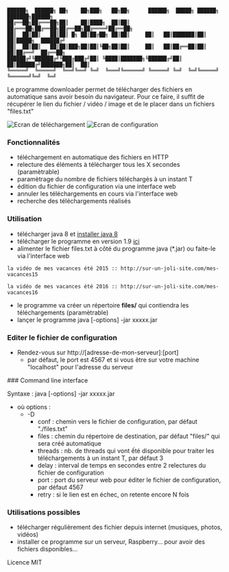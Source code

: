 ```rawtext
██████╗  ██████╗ ██╗    ██╗███╗   ██╗██╗      ██████╗  █████╗ ██████╗ ███████╗██████╗ 
██╔══██╗██╔═══██╗██║    ██║████╗  ██║██║     ██╔═══██╗██╔══██╗██╔══██╗██╔════╝██╔══██╗
██║  ██║██║   ██║██║ █╗ ██║██╔██╗ ██║██║     ██║   ██║███████║██║  ██║█████╗  ██████╔╝
██║  ██║██║   ██║██║███╗██║██║╚██╗██║██║     ██║   ██║██╔══██║██║  ██║██╔══╝  ██╔══██╗
██████╔╝╚██████╔╝╚███╔███╔╝██║ ╚████║███████╗╚██████╔╝██║  ██║██████╔╝███████╗██║  ██║
╚═════╝  ╚═════╝  ╚══╝╚══╝ ╚═╝  ╚═══╝╚══════╝ ╚═════╝ ╚═╝  ╚═╝╚═════╝ ╚══════╝╚═╝  ╚═╝
```

Le programme downloader permet de télécharger des fichiers en automatique sans avoir besoin du navigateur.
Pour ce faire, il suffit de récupérer le lien du fichier / vidéo / image et de le placer dans un fichiers "files.txt"


![Ecran de téléchargement](http://res.cloudinary.com/dyuwlqafx/image/upload/v1478425598/Capture_d_%C3%A9cran_-_06112016_-_10_45_21_y374ra.png)
![Ecran de configuration](http://res.cloudinary.com/dyuwlqafx/image/upload/v1478425599/Capture_d_%C3%A9cran_-_06112016_-_10_45_48_dwj55a.png)

### Fonctionnalités
* téléchargement en automatique des fichiers en HTTP
* relecture des éléments à télécharger tous les X secondes (paramètrable)
* paramètrage du nombre de fichiers téléchargés à un instant T
* édition du fichier de configuration via une interface web
* annuler les téléchargements en cours via l'interface web
* recherche des téléchargements réalisés

### Utilisation
* télécharger java 8 et [installer java 8](http://www.java.com/fr/download/)
* télécharger le programme  en version 1.9 [ici](https://drive.google.com/open?id=0B3RZ6sP4kUBAdE5NU1pKMnU3ZzQ)
* alimenter le fichier files.txt à côté du programme java (*.jar) ou faite-le via l'interface web

```text
la vidéo de mes vacances été 2015 :: http://sur-un-joli-site.com/mes-vacances15

la vidéo de mes vacances été 2016 :: http://sur-un-joli-site.com/mes-vacances16
```
* le programme va créer un répertoire **files/** qui contiendra les téléchargements (paramètrable)
* lançer le programme java [-options] -jar xxxxx.jar

### Editer le fichier de configuration
* Rendez-vous sur http://[adresse-de-mon-serveur]:[port]
    * par défaut, le port est 4567 et si vous être sur votre machine "localhost" pour l'adresse du serveur

### Command line interface

Syntaxe : java [-options] -jar xxxxx.jar

* où options :
    * -D
        * conf : chemin vers le fichier de configuration, par défaut "./files.txt"
        * files : chemin du répertoire de destination, par défaut "files/" qui sera créé automatique
        * threads : nb. de threads qui vont ếté disponible pour traiter les téléchargements à un instant T, par défaut 3
        * delay : interval de temps en secondes entre 2 relectures du fichier de configuration
        * port : port du serveur web pour éditer le fichier de configuration, par défaut 4567
        * retry : si le lien est en échec, on retente encore N fois

### Utilisations possibles
* télécharger régulièrement des fichier depuis internet (musiques, photos, vidéos)
* installer ce programme sur un serveur, Raspberry... pour avoir des fichiers disponibles...

Licence MIT
